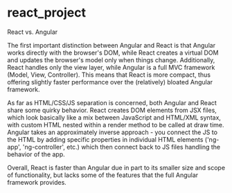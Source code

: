 # react_project

React vs. Angular

The first important distinction between Angular and React is that Angular works directly with the browser's DOM, while React creates a virtual DOM and updates the browser's model only when things change.  Additionally, React handles only the view layer, while Angular is a full MVC framework (Model, View, Controller).  This means that React is more compact, thus offering slightly faster performance over the (relatively) bloated Angular framework.

As far as HTML/CSS/JS separation is concerned, both Angular and React share some quirky behavior.  React creates DOM elements from JSX files, which look basically like a mix between JavaScript and HTML/XML syntax, with custom HTML nested within a render method to be called at draw time.  Angular takes an approximately inverse approach - you connect the JS to the HTML by adding specific properties in individual HTML elements ('ng-app', 'ng-controller', etc.) which then connect back to JS files handling the behavior of the app.  

Overall, React is faster than Angular due in part to its smaller size and scope of functionality, but lacks some of the features that the full Angular framework provides.
